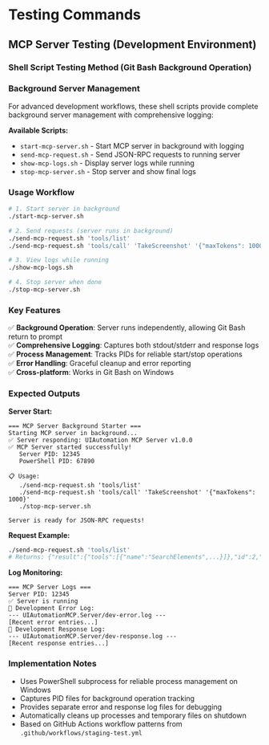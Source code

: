 # Testing Commands

## MCP Server Testing (Development Environment)

### Shell Script Testing Method (Git Bash Background Operation)

### Background Server Management

For advanced development workflows, these shell scripts provide complete background server management with comprehensive logging:

**Available Scripts:**
- `start-mcp-server.sh` - Start MCP server in background with logging
- `send-mcp-request.sh` - Send JSON-RPC requests to running server  
- `show-mcp-logs.sh` - Display server logs while running
- `stop-mcp-server.sh` - Stop server and show final logs

### Usage Workflow

```bash
# 1. Start server in background
./start-mcp-server.sh

# 2. Send requests (server runs in background)  
./send-mcp-request.sh 'tools/list'
./send-mcp-request.sh 'tools/call' 'TakeScreenshot' '{"maxTokens": 1000}'

# 3. View logs while running
./show-mcp-logs.sh  

# 4. Stop server when done
./stop-mcp-server.sh
```

### Key Features

✅ **Background Operation**: Server runs independently, allowing Git Bash return to prompt  
✅ **Comprehensive Logging**: Captures both stdout/stderr and response logs  
✅ **Process Management**: Tracks PIDs for reliable start/stop operations  
✅ **Error Handling**: Graceful cleanup and error reporting  
✅ **Cross-platform**: Works in Git Bash on Windows

### Expected Outputs

**Server Start:**
```
=== MCP Server Background Starter ===
Starting MCP server in background...
✅ Server responding: UIAutomation MCP Server v1.0.0
✅ MCP Server started successfully!
   Server PID: 12345
   PowerShell PID: 67890

📋 Usage:
   ./send-mcp-request.sh 'tools/list'
   ./send-mcp-request.sh 'tools/call' 'TakeScreenshot' '{"maxTokens": 1000}'
   ./stop-mcp-server.sh

Server is ready for JSON-RPC requests!
```

**Request Example:**
```bash
./send-mcp-request.sh 'tools/list'
# Returns: {"result":{"tools":[{"name":"SearchElements",...}]},"id":2,"jsonrpc":"2.0"}
```

**Log Monitoring:**
```
=== MCP Server Logs ===
Server PID: 12345
✅ Server is running
📄 Development Error Log:
--- UIAutomationMCP.Server/dev-error.log ---
[Recent error entries...]
📄 Development Response Log:  
--- UIAutomationMCP.Server/dev-response.log ---
[Recent response entries...]
```

### Implementation Notes

- Uses PowerShell subprocess for reliable process management on Windows
- Captures PID files for background operation tracking  
- Provides separate error and response log files for debugging
- Automatically cleans up processes and temporary files on shutdown
- Based on GitHub Actions workflow patterns from `.github/workflows/staging-test.yml`
